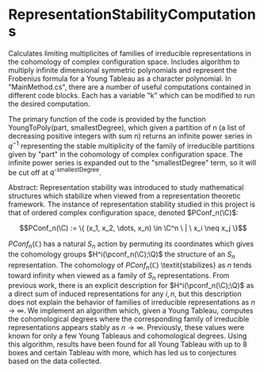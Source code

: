 # RepresentationStabilityComputations
Calculates limiting multiplicites of families of irreducible representations in the cohomology of complex configuration space. 
Includes algorithm to multiply infinite dimensional symmetric polynomials and represent the Frobenius formula for a Young Tableau as a character polynomial.
In "MainMethod.cs", there are a number of useful computations contained in different code blocks. Each has a variable "k" which can be modified to run
the desired computation. 

The primary function of the code is provided by the function YoungToPoly(part, smallestDegree), which given a partition of n (a list of decreasing positive integers
with sum n) returns an infinite power series in $q^{-1}$ representing the stable multiplicity of the family of irreducible partitions given by "part" in the
cohomology of complex configuration space. The infinite power series is expanded out to the "smallestDegree" term, so it will be cut off at $q^\text{-smallestDegree}$.

Abstract:
Representation stability was introduced to study mathematical structures which stabilize when viewed from a representation theoretic framework. 
The instance of representation stability studied in this project is that of ordered complex configuration space, denoted $PConf_n(\C)$:

$$PConf_n(\C) := \{ (x_1, x_2, \dots, x_n) \in \C^n \ | \ x_i \neq x_j \}$$

$PConf_n(\mathbb{C})$ has a natural $S_n$ action by permuting its coordinates which gives the cohomology groups $H^i(\pconf_n(\C);\Q)$ the structure of an $S_n$ representation. 
The cohomology of $PConf_n(\mathbb{C})$ \textit{stabilizes} as $n$ tends toward infinity when viewed as a family of $S_n$ representations. From previous work, there is an 
explicit description for $H^i(\pconf_n(\C);\Q)$ as a direct sum of induced representations for any $i, n$, but this description does not explain the behavior of 
families of irreducible representations as $n\to\infty$. We implement an algorithm which, given a Young Tableau, computes the cohomological degrees where the 
corresponding family of irreducible representations appears stably as $n\to\infty$. Previously, these values were known for only a few Young Tableaus and cohomological 
degrees. Using this algorithm, results have been found for all Young Tableau with up to 8 boxes and certain Tableau with more, which has led us to conjectures based on 
the data collected.



